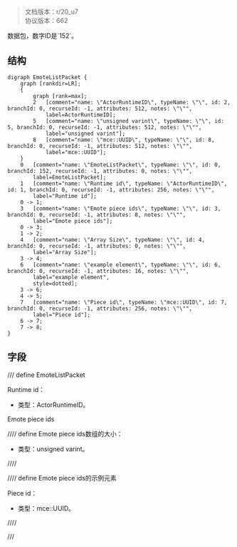 # <!-- md:samp EmoteListPacket -->

> 文档版本：r/20_u7<br/>协议版本：662

<!-- md:samp EmoteListPacket -->数据包，数字ID是`152`。

## 结构

```viz
digraph EmoteListPacket {
	graph [rankdir=LR];
	{
		graph [rank=max];
		2	[comment="name: \"ActorRuntimeID\", typeName: \"\", id: 2, branchId: 0, recurseId: -1, attributes: 512, notes: \"\"",
			label=ActorRuntimeID];
		5	[comment="name: \"unsigned varint\", typeName: \"\", id: 5, branchId: 0, recurseId: -1, attributes: 512, notes: \"\"",
			label="unsigned varint"];
		8	[comment="name: \"mce::UUID\", typeName: \"\", id: 8, branchId: 0, recurseId: -1, attributes: 512, notes: \"\"",
			label="mce::UUID"];
	}
	0	[comment="name: \"EmoteListPacket\", typeName: \"\", id: 0, branchId: 152, recurseId: -1, attributes: 0, notes: \"\"",
		label=EmoteListPacket];
	1	[comment="name: \"Runtime id\", typeName: \"ActorRuntimeID\", id: 1, branchId: 0, recurseId: -1, attributes: 256, notes: \"\"",
		label="Runtime id"];
	0 -> 1;
	3	[comment="name: \"Emote piece ids\", typeName: \"\", id: 3, branchId: 0, recurseId: -1, attributes: 8, notes: \"\"",
		label="Emote piece ids"];
	0 -> 3;
	1 -> 2;
	4	[comment="name: \"Array Size\", typeName: \"\", id: 4, branchId: 0, recurseId: -1, attributes: 0, notes: \"\"",
		label="Array Size"];
	3 -> 4;
	6	[comment="name: \"example element\", typeName: \"\", id: 6, branchId: 0, recurseId: -1, attributes: 16, notes: \"\"",
		label="example element",
		style=dotted];
	3 -> 6;
	4 -> 5;
	7	[comment="name: \"Piece id\", typeName: \"mce::UUID\", id: 7, branchId: 0, recurseId: -1, attributes: 256, notes: \"\"",
		label="Piece id"];
	6 -> 7;
	7 -> 8;
}

```

## 字段

/// define
EmoteListPacket

Runtime id：[<!-- md:samp ActorRuntimeID -->](../types/actorruntimeid.md)

- 类型：ActorRuntimeID。

Emote piece ids

//// define
Emote piece ids数组的大小：<!-- md:samp unsigned varint -->

- 类型：unsigned varint。


////


//// define
Emote piece ids的示例元素

Piece id：[<!-- md:samp mce::UUID -->](../types/mce::uuid.md)

- 类型：mce::UUID。


////



///
